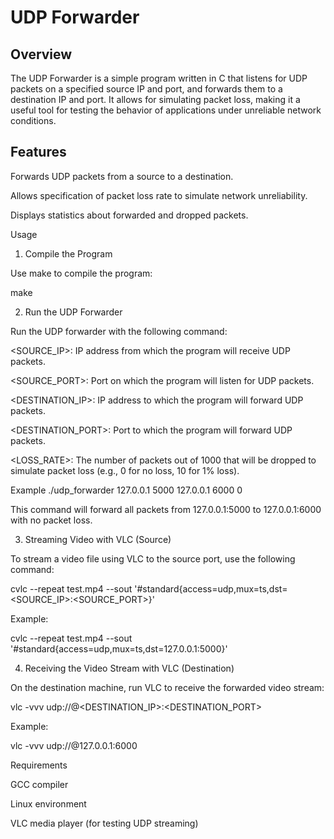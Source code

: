 # UDP Forwarder

## Overview

The UDP Forwarder is a simple program written in C that listens for UDP packets on a specified source IP and port, and forwards them to a destination IP and port. It allows for simulating packet loss, making it a useful tool for testing the behavior of applications under unreliable network conditions.

## Features

Forwards UDP packets from a source to a destination.

Allows specification of packet loss rate to simulate network unreliability.

Displays statistics about forwarded and dropped packets.

Usage

1. Compile the Program

Use make to compile the program:

make

2. Run the UDP Forwarder

Run the UDP forwarder with the following command:

<SOURCE_IP>: IP address from which the program will receive UDP packets.

<SOURCE_PORT>: Port on which the program will listen for UDP packets.

<DESTINATION_IP>: IP address to which the program will forward UDP packets.

<DESTINATION_PORT>: Port to which the program will forward UDP packets.

<LOSS_RATE>: The number of packets out of 1000 that will be dropped to simulate packet loss (e.g., 0 for no loss, 10 for 1% loss).

Example
./udp_forwarder 127.0.0.1 5000 127.0.0.1 6000 0

This command will forward all packets from 127.0.0.1:5000 to 127.0.0.1:6000 with no packet loss.

3. Streaming Video with VLC (Source)

To stream a video file using VLC to the source port, use the following command:

cvlc --repeat test.mp4 --sout '#standard{access=udp,mux=ts,dst=<SOURCE_IP>:<SOURCE_PORT>}'

Example:

cvlc --repeat test.mp4 --sout '#standard{access=udp,mux=ts,dst=127.0.0.1:5000}'

4. Receiving the Video Stream with VLC (Destination)

On the destination machine, run VLC to receive the forwarded video stream:

vlc -vvv udp://@<DESTINATION_IP>:<DESTINATION_PORT>

Example:

vlc -vvv udp://@127.0.0.1:6000

Requirements

GCC compiler

Linux environment

VLC media player (for testing UDP streaming)
